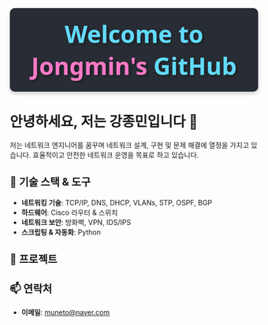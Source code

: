 <div align="center" style="background-color: #282c34; padding: 20px; border-radius: 10px; box-shadow: 0 4px 8px rgba(0, 0, 0, 0.2);">
  <h1 style="
    font-family: 'Segoe UI', Tahoma, Geneva, Verdana, sans-serif;
    font-size: 48px; 
    color: #61dafb; 
    font-weight: bold; 
    text-shadow: 3px 3px 5px rgba(0, 0, 0, 0.3);
    animation: pulse 1.5s infinite;
    margin: 0;
  ">
    Welcome to <span style="color: #ff79c6;">Jongmin's</span> GitHub
  </h1>
</div>


# 안녕하세요, 저는 강종민입니다 🤗

저는 네트워크 엔지니어를 꿈꾸며 네트워크 설계, 구현 및 문제 해결에 열정을 가지고 있습니다. 효율적이고 안전한 네트워크 운영을 목표로 하고 있습니다.

## 🔧 기술 스택 & 도구
- **네트워킹 기술**: TCP/IP, DNS, DHCP, VLANs, STP, OSPF, BGP
- **하드웨어**: Cisco 라우터 & 스위치
- **네트워크 보안**: 방화벽, VPN, IDS/IPS
- **스크립팅 & 자동화**: Python


## 🚀 프로젝트

## 📫 연락처
- **이메일**: muneto@naver.com

